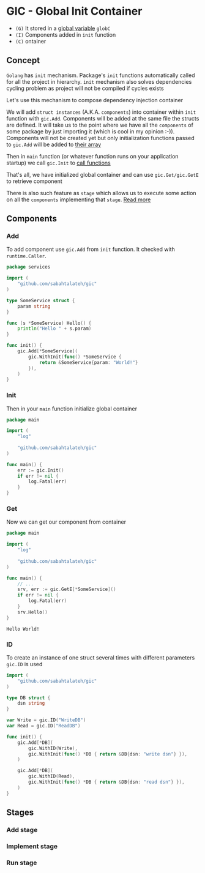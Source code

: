 # GIC - Global Init Container

- `(G)` It stored in a [global variable](https://github.com/sabahtalateh/gic/blob/main/container.go#L60) `globC`
- `(I)` Components added in `init` function
- `(C)` ontainer

## Concept

`Golang` has `init` mechanism. Package's `init` functions automatically called for all the project in hierarchy. `init` mechanism also solves dependencies cycling problem as project will not be compiled if cycles exists

Let's use this mechanism to compose dependency injection container

We will add `struct instances` (A.K.A. `components`) into container within `init` function with `gic.Add`. Components will be added at the same file the structs are defined. It will take us to the point where we have all the `components` of some package by just importing it (which is cool in my opinion :-)). Components will not be created yet but only initialization functions passed to `gic.Add` will be added to [their array](https://github.com/sabahtalateh/gic/blob/main/add.go#L130)

Then in `main` function (or whatever function runs on your application startup) we call `gic.Init` to [call functions](https://github.com/sabahtalateh/gic/blob/main/init.go#L12)

That's all, we have initialized global container and can use `gic.Get/gic.GetE` to retrieve component

There is also such feature as `stage` which allows us to execute some action on all the `components` implementing that `stage`. [Read more](https://github.com/sabahtalateh/gic#stages)

## Components

### Add

To add component use `gic.Add` from `init` function. It checked with `runtime.Caller`.

```go
package services

import (
	"github.com/sabahtalateh/gic"
)

type SomeService struct {
	param string
}

func (s *SomeService) Hello() {
	println("Hello " + s.param)
}

func init() {
	gic.Add[*SomeService](
		gic.WithInit(func() *SomeService {
			return &SomeService{param: "World!"}
		}),
	)
}

```

### Init

Then in your `main` function initialize global container

```go
package main

import (
	"log"
	
	"github.com/sabahtalateh/gic"
)

func main() {
	err := gic.Init()
	if err != nil {
		log.Fatal(err)
	}
}
```

### Get

Now we can get our component from container

```go
package main

import (
	"log"
	
	"github.com/sabahtalateh/gic"
)

func main() {
	// ...
	srv, err := gic.GetE[*SomeService]()
	if err != nil {
		log.Fatal(err)
	}
	srv.Hello()
}
```
```shell
Hello World!
```

### ID

To create an instance of one struct several times with different parameters `gic.ID` is used

```go
import (
	"github.com/sabahtalateh/gic"
)

type DB struct {
	dsn string
}

var Write = gic.ID("WriteDB")
var Read = gic.ID("ReadDB")

func init() {
	gic.Add[*DB](
		gic.WithID(Write),
		gic.WithInit(func() *DB { return &DB{dsn: "write dsn"} }),
	)

	gic.Add[*DB](
		gic.WithID(Read),
		gic.WithInit(func() *DB { return &DB{dsn: "read dsn"} }),
	)
}
```

## Stages

### Add stage

### Implement stage

### Run stage


